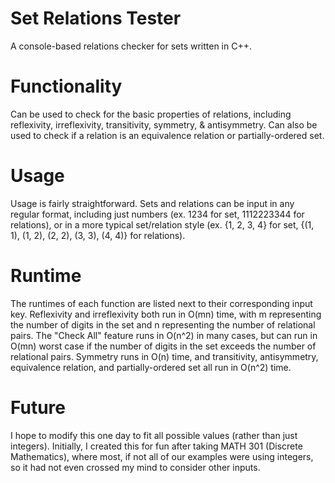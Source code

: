 # Set Relations Tester
A console-based relations checker for sets written in C++. 

# Functionality
Can be used to check for the basic properties of relations, including reflexivity, irreflexivity, transitivity, symmetry, & antisymmetry. Can also be used to check if a relation is an equivalence relation or partially-ordered set. 

# Usage
Usage is fairly straightforward. Sets and relations can be input in any regular format, including just numbers (ex. 1234 for set, 1112223344 for relations), or in a more typical set/relation style (ex. {1, 2, 3, 4} for set, {(1, 1), (1, 2), (2, 2), (3, 3), (4, 4)} for relations).

# Runtime
The runtimes of each function are listed next to their corresponding input key. 
Reflexivity and irreflexivity both run in O(mn) time, with m representing the number of digits in the set and n representing the number of relational pairs. The "Check All" feature runs in O(n^2) in many cases, but can run in O(mn) worst case if the number of digits in the set exceeds the number of relational pairs. 
Symmetry runs in O(n) time, and transitivity, antisymmetry, equivalence relation, and partially-ordered set all run in O(n^2) time.

# Future
I hope to modify this one day to fit all possible values (rather than just integers). Initially, I created this for fun after taking MATH 301 (Discrete Mathematics), where most, if not all of our examples were using integers, so it had not even crossed my mind to consider other inputs. 
